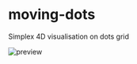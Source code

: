 # moving-dots
Simplex 4D visualisation on dots grid

![preview](https://github.com/garyanikin/moving-dots/blob/main/perview.gif?raw=true "Preview")
